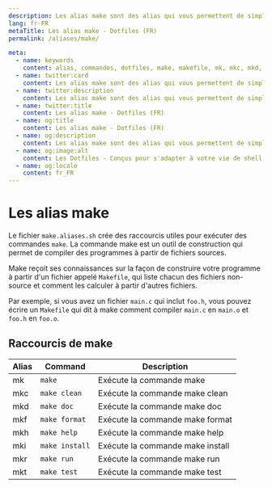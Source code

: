 ```yaml
---
description: Les alias make sont des alias qui vous permettent de simplifier l'utilisation de la commande make. Make est un outil de construction qui permet de compiler des programmes à partir de fichiers sources.
lang: fr-FR
metaTitle: Les alias make - Dotfiles (FR)
permalink: /aliases/make/

meta:
  - name: keywords
    content: alias, commandes, dotfiles, make, makefile, mk, mkc, mkd, mkf, mkh, mki, mkr, mkt, shell
  - name: twitter:card
    content: Les alias make sont des alias qui vous permettent de simplifier l'utilisation de la commande make. Make est un outil de construction qui permet de compiler des programmes à partir de fichiers sources.
  - name: twitter:description
    content: Les alias make sont des alias qui vous permettent de simplifier l'utilisation de la commande make. Make est un outil de construction qui permet de compiler des programmes à partir de fichiers sources.
  - name: twitter:title
    content: Les alias make - Dotfiles (FR)
  - name: og:title
    content: Les alias make - Dotfiles (FR)
  - name: og:description
    content: Les alias make sont des alias qui vous permettent de simplifier l'utilisation de la commande make. Make est un outil de construction qui permet de compiler des programmes à partir de fichiers sources.
  - name: og:image:alt
    content: Les Dotfiles - Conçus pour s'adapter à votre vie de shell
  - name: og:locale
    content: fr_FR
---
```


# Les alias make

Le fichier `make.aliases.sh` crée des raccourcis utiles pour exécuter des
commandes `make`. La commande make est un outil de construction qui permet de
compiler des programmes à partir de fichiers sources.

Make reçoit ses connaissances sur la façon de construire votre programme à
partir d'un fichier appelé `Makefile`, qui liste chacun des fichiers non-source
et comment les calculer à partir d'autres fichiers.

Par exemple, si vous avez un fichier `main.c` qui inclut `foo.h`, vous pouvez
écrire un `Makefile` qui dit à make comment compiler `main.c` en `main.o` et
`foo.h` en `foo.o`.

## Raccourcis de make

| Alias | Command        | Description                      |
| ----- | -------------- | -------------------------------- |
| mk    | `make`         | Exécute la commande make         |
| mkc   | `make clean`   | Exécute la commande make clean   |
| mkd   | `make doc`     | Exécute la commande make doc     |
| mkf   | `make format`  | Exécute la commande make format  |
| mkh   | `make help`    | Exécute la commande make help    |
| mki   | `make install` | Exécute la commande make install |
| mkr   | `make run`     | Exécute la commande make run     |
| mkt   | `make test`    | Exécute la commande make test    |
